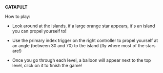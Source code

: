 <b>CATAPULT</b>

How to play:

- Look around at the islands, if a large orange star appears, it's an island you can propel yourself to!

- Use the primary index trigger on the right controller to propel yourself at an angle (between 30 and 70) to the island (fly where most of the stars are!)

- Once you go through each level, a balloon will appear next to the top level, click on it to finish the game!

